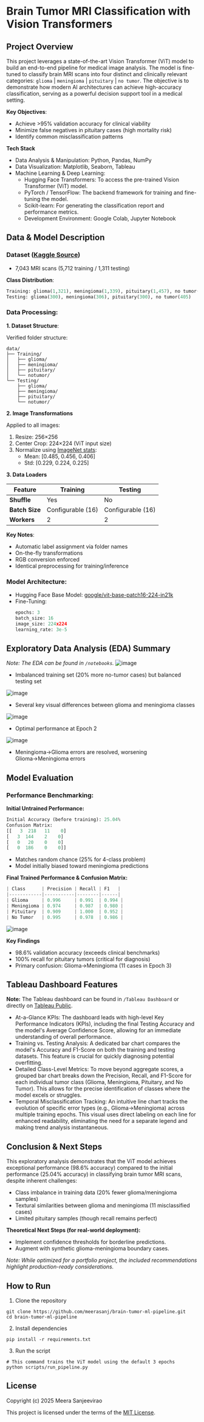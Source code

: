 # Brain Tumor MRI Classification with Vision Transformers

## Project Overview 
This project leverages a state-of-the-art Vision Transformer (ViT) model to build an end-to-end pipeline for medical image analysis. The model is fine-tuned to classify brain MRI scans into four distinct and clinically relevant categories:  `glioma` | `meningioma` | `pituitary` | `no tumor`. The objective is to demonstrate how modern AI architectures can achieve high-accuracy classification, serving as a powerful decision support tool in a medical setting.

**Key Objectives**:
- Achieve >95% validation accuracy for clinical viability  
- Minimize false negatives in pituitary cases (high mortality risk)  
- Identify common misclassification patterns

**Tech Stack**
- Data Analysis & Manipulation: Python, Pandas, NumPy
- Data Visualization: Matplotlib, Seaborn, Tableau
- Machine Learning & Deep Learning:
  - Hugging Face Transformers: To access the pre-trained Vision Transformer (ViT) model.
  -  PyTorch / TensorFlow: The backend framework for training and fine-tuning the model.
  - Scikit-learn: For generating the classification report and performance metrics.
  - Development Environment: Google Colab, Jupyter Notebook

## Data & Model Description
### Dataset ([Kaggle Source](https://www.kaggle.com/datasets/masoudnickparvar/brain-tumor-mri-dataset))
- 7,043 MRI scans (5,712 training / 1,311 testing)

**Class Distribution**:  
  ```python
  Training: glioma(1,321), meningioma(1,339), pituitary(1,457), no tumor(1,595)  
  Testing: glioma(300), meningioma(306), pituitary(300), no tumor(405)
  ```

### Data Processing:

**1. Dataset Structure**:

Verified folder structure:
```
data/
├── Training/
│   ├── glioma/
│   ├── meningioma/
│   ├── pituitary/
│   └── notumor/
└── Testing/
    ├── glioma/
    ├── meningioma/
    ├── pituitary/
    └── notumor/
```

**2. Image Transformations**

Applied to all images:
1. Resize: 256×256
2. Center Crop: 224×224 (ViT input size)
3. Normalize using [ImageNet stats](https://docs.pytorch.org/vision/stable/transforms.html#torchvision.transforms.Normalize):  
   - Mean: [0.485, 0.456, 0.406]
   - Std: [0.229, 0.224, 0.225]

**3. Data Loaders**

| Feature          | Training           | Testing           |
|------------------|--------------------|-------------------|
| **Shuffle**      | Yes                | No                |
| **Batch Size**   | Configurable (16)  | Configurable (16) |
| **Workers**      | 2                  | 2                 |

**Key Notes**:
- Automatic label assignment via folder names
- On-the-fly transformations
- RGB conversion enforced
- Identical preprocessing for training/inference


### Model Architecture:
- Hugging Face Base Model: [google/vit-base-patch16-224-in21k](https://huggingface.co/google/vit-base-patch16-224-in21k)
- Fine-Tuning:
  ```python
  epochs: 3  
  batch_size: 16  
  image_size: 224x224  
  learning_rate: 3e-5
  ```

## Exploratory Data Analysis (EDA) Summary 
*Note: The EDA can be found in `/notebooks`.*
![image](https://github.com/user-attachments/assets/c80f63d3-5ba0-45ca-8cd9-ddecbc1aaea1)
- Imbalanced training set (20% more no-tumor cases) but balanced testing set

![image](https://github.com/user-attachments/assets/7f8fdb2d-def4-4df4-a4d3-2fa49afc8388)
- Several key visual differences between glioma and meningioma classes

![image](https://github.com/user-attachments/assets/132d77c6-3a17-4627-ad0e-81b3f569daec)
- Optimal performance at Epoch 2

![image](https://github.com/user-attachments/assets/60b26f45-d483-4f08-ac62-4f2a983a34ae)
- Meningioma→Glioma errors are resolved, worsening Glioma→Meningioma errors

## Model Evaluation 
### Performance Benchmarking:

**Initial Untrained Performance:**
  ```python
Initial Accuracy (before training): 25.04%  
Confusion Matrix:  
[[   3  218   11    0]  
 [   3  144    2    0]  
 [   0   20    0    0]  
 [   0  186    0    0]]
  ```
- Matches random chance (25% for 4-class problem)
- Model initially biased toward meningioma predictions

**Final Trained Performance & Confusion Matrix:**
  ```python
| Class      | Precision | Recall | F1   |
|------------|-----------|--------|------|
| Glioma     | 0.996     | 0.991  | 0.994 |
| Meningioma | 0.974     | 0.987  | 0.980 |
| Pituitary  | 0.909     | 1.000  | 0.952 |
| No Tumor   | 0.995     | 0.978  | 0.986 |
```

![image](https://github.com/user-attachments/assets/cf626e96-11a1-4ebd-a677-cd323bf52d1f)

**Key Findings**
- 98.6% validation accuracy (exceeds clinical benchmarks)
- 100% recall for pituitary tumors (critical for diagnosis)
- Primary confusion: Glioma→Meningioma (11 cases in Epoch 3)

## Tableau Dashboard Features 
**Note:** The Tableau dashboard can be found in `/Tableau Dashboard` or directly on [Tableau Public](https://public.tableau.com/views/BrainScanProjectDashboard/Dashboard1?:language=en-US&:sid=&:redirect=auth&:display_count=n&:origin=viz_share_link).

- At-a-Glance KPIs: The dashboard leads with high-level Key Performance Indicators (KPIs), including the final Testing Accuracy and the model's Average Confidence Score, allowing for an immediate understanding of overall performance.
- Training vs. Testing Analysis: A dedicated bar chart compares the model's Accuracy and F1-Score on both the training and testing datasets. This feature is crucial for quickly diagnosing potential overfitting.
- Detailed Class-Level Metrics: To move beyond aggregate scores, a grouped bar chart breaks down the Precision, Recall, and F1-Score for each individual tumor class (Glioma, Meningioma, Pituitary, and No Tumor). This allows for the precise identification of classes where the model excels or struggles.
- Temporal Misclassification Tracking: An intuitive line chart tracks the evolution of specific error types (e.g., Glioma→Meningioma) across multiple training epochs. This visual uses direct labeling on each line for enhanced readability, eliminating the need for a separate legend and making trend analysis instantaneous.

## Conclusion & Next Steps
This exploratory analysis demonstrates that the ViT model achieves exceptional performance (98.6% accuracy) compared to the initial performance (25.04% accuracy) in classifying brain tumor MRI scans, despite inherent challenges:
- Class imbalance in training data (20% fewer glioma/meningioma samples)
- Textural similarities between glioma and meningioma (11 misclassified cases)
- Limited pituitary samples (though recall remains perfect)

**Theoretical Next Steps (for real-world deployment):**
  - Implement confidence thresholds for borderline predictions.
  - Augment with synthetic glioma-meningioma boundary cases.

*Note: While optimized for a portfolio project, the included recommendations highlight production-ready considerations.*  

## How to Run 
1. Clone the repository
```
git clone https://github.com/meerasanj/brain-tumor-ml-pipeline.git
cd brain-tumor-ml-pipeline
```
2. Install dependencies
```
pip install -r requirements.txt
```
3. Run the script
```
# This command trains the ViT model using the default 3 epochs
python scripts/run_pipeline.py
```
## License 

Copyright (c) 2025 Meera Sanjeevirao

This project is licensed under the terms of the [MIT License](https://opensource.org/licenses/MIT).
